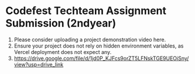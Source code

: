 # Codefest Techteam Assignment Submission (2ndyear)
1) Please consider uploading a project demonstration video here.
2) Ensure your project does not rely on hidden environment variables, as Vercel deployment does not expect any.
3) https://drive.google.com/file/d/1jd0P_KJFcs9orZT5LFNskTGE9UEOiSny/view?usp=drive_link
